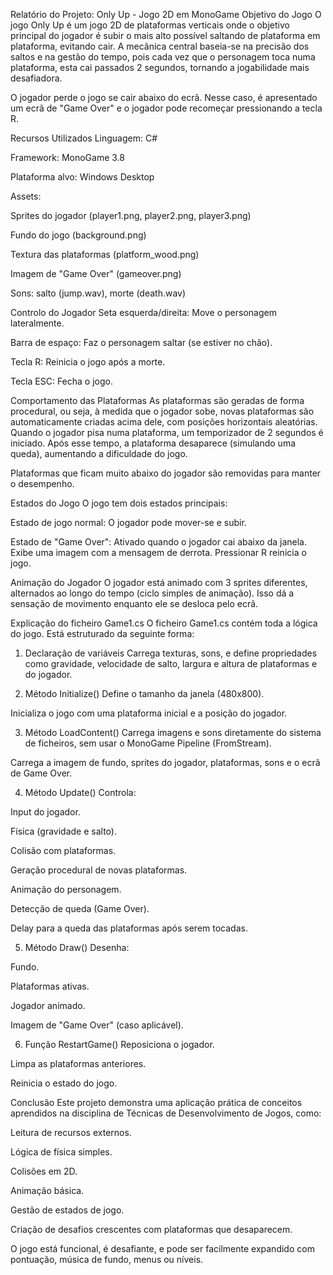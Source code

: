 Relatório do Projeto: Only Up - Jogo 2D em MonoGame
Objetivo do Jogo
O jogo Only Up é um jogo 2D de plataformas verticais onde o objetivo principal do jogador é subir o mais alto possível saltando de plataforma em plataforma, evitando cair. A mecânica central baseia-se na precisão dos saltos e na gestão do tempo, pois cada vez que o personagem toca numa plataforma, esta cai passados 2 segundos, tornando a jogabilidade mais desafiadora.

O jogador perde o jogo se cair abaixo do ecrã. Nesse caso, é apresentado um ecrã de "Game Over" e o jogador pode recomeçar pressionando a tecla R.

Recursos Utilizados
Linguagem: C#

Framework: MonoGame 3.8

Plataforma alvo: Windows Desktop

Assets:

Sprites do jogador (player1.png, player2.png, player3.png)

Fundo do jogo (background.png)

Textura das plataformas (platform_wood.png)

Imagem de "Game Over" (gameover.png)

Sons: salto (jump.wav), morte (death.wav)

Controlo do Jogador
Seta esquerda/direita: Move o personagem lateralmente.

Barra de espaço: Faz o personagem saltar (se estiver no chão).

Tecla R: Reinicia o jogo após a morte.

Tecla ESC: Fecha o jogo.

Comportamento das Plataformas
As plataformas são geradas de forma procedural, ou seja, à medida que o jogador sobe, novas plataformas são automaticamente criadas acima dele, com posições horizontais aleatórias. Quando o jogador pisa numa plataforma, um temporizador de 2 segundos é iniciado. Após esse tempo, a plataforma desaparece (simulando uma queda), aumentando a dificuldade do jogo.

Plataformas que ficam muito abaixo do jogador são removidas para manter o desempenho.

Estados do Jogo
O jogo tem dois estados principais:

Estado de jogo normal: O jogador pode mover-se e subir.

Estado de "Game Over": Ativado quando o jogador cai abaixo da janela. Exibe uma imagem com a mensagem de derrota. Pressionar R reinicia o jogo.

Animação do Jogador
O jogador está animado com 3 sprites diferentes, alternados ao longo do tempo (ciclo simples de animação). Isso dá a sensação de movimento enquanto ele se desloca pelo ecrã.

Explicação do ficheiro Game1.cs
O ficheiro Game1.cs contém toda a lógica do jogo. Está estruturado da seguinte forma:

1. Declaração de variáveis
Carrega texturas, sons, e define propriedades como gravidade, velocidade de salto, largura e altura de plataformas e do jogador.

2. Método Initialize()
Define o tamanho da janela (480x800).

Inicializa o jogo com uma plataforma inicial e a posição do jogador.

3. Método LoadContent()
Carrega imagens e sons diretamente do sistema de ficheiros, sem usar o MonoGame Pipeline (FromStream).

Carrega a imagem de fundo, sprites do jogador, plataformas, sons e o ecrã de Game Over.

4. Método Update()
Controla:

Input do jogador.

Física (gravidade e salto).

Colisão com plataformas.

Geração procedural de novas plataformas.

Animação do personagem.

Detecção de queda (Game Over).

Delay para a queda das plataformas após serem tocadas.

5. Método Draw()
Desenha:

Fundo.

Plataformas ativas.

Jogador animado.

Imagem de "Game Over" (caso aplicável).

6. Função RestartGame()
Reposiciona o jogador.

Limpa as plataformas anteriores.

Reinicia o estado do jogo.

Conclusão
Este projeto demonstra uma aplicação prática de conceitos aprendidos na disciplina de Técnicas de Desenvolvimento de Jogos, como:

Leitura de recursos externos.

Lógica de física simples.

Colisões em 2D.

Animação básica.

Gestão de estados de jogo.

Criação de desafios crescentes com plataformas que desaparecem.

O jogo está funcional, é desafiante, e pode ser facilmente expandido com pontuação, música de fundo, menus ou níveis.

